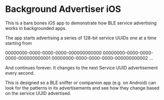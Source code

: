 # Background Advertiser iOS

This is a bare bones iOS app to demonstrate how BLE service advertising works in backgrounded apps.

The app starts advertising a series of 128-bit service UUIDs one at a time starting from 

00000000-0000-0000-0000-000000000000
00000000-0000-0000-0000-000000000001
00000000-0000-0000-0000-000000000002
...

And continues forever.  It changes to the next Service UUID advertisement every second.

This is designed so a BLE sniffer or companion app (e.g. on Android) can look for the patterns in its advertisements and see how they change
based on the service UUID advertised.


